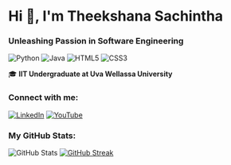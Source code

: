 # Hi 👋, I'm Theekshana Sachintha

### Unleashing Passion in Software Engineering

![Python](https://img.shields.io/badge/Python-3776AB?style=for-the-badge&logo=python&logoColor=white)
![Java](https://img.shields.io/badge/Java-ED8B00?style=for-the-badge&logo=java&logoColor=white)
![HTML5](https://img.shields.io/badge/HTML5-E34F26?style=for-the-badge&logo=html5&logoColor=white)
![CSS3](https://img.shields.io/badge/CSS3-1572B6?style=for-the-badge&logo=css3&logoColor=white)

🎓 **IIT Undergraduate at Uva Wellassa University**

### Connect with me:
[![LinkedIn](https://img.shields.io/badge/LinkedIn-%230077B5.svg?style=for-the-badge&logo=linkedin&logoColor=white)]([https://linkedin.com/in/your-profile](https://www.linkedin.com/in/theekshana-sachintha-4b398b215/))
[![YouTube](https://img.shields.io/badge/YouTube-%23FF0000.svg?style=for-the-badge&logo=youtube&logoColor=white)]()

### My GitHub Stats:
![GitHub Stats](https://github-readme-stats.vercel.app/api?username=your-username&show_icons=true&theme=dark)
[![GitHub Streak](https://github-readme-streak-stats.herokuapp.com?user=your-username&theme=dark&hide_border=true)](https://git.io/streak-stats)

